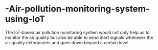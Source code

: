 # -Air-pollution-monitoring-system-using-IoT
The IoT-based air pollution monitoring system would not only help us to monitor the air quality but also be able to send alert signals whenever the air quality deteriorates and goes down beyond a certain level. 
